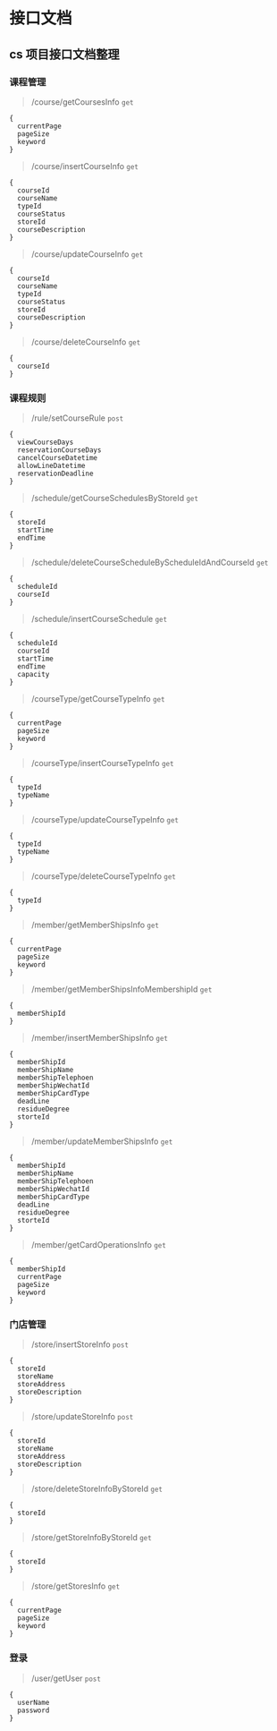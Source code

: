 # 接口文档
## cs 项目接口文档整理

### 课程管理

> /course/getCoursesInfo `get`

```
{
  currentPage
  pageSize
  keyword
}
```
> /course/insertCourseInfo  `get`

```
{
  courseId
  courseName
  typeId
  courseStatus
  storeId
  courseDescription
}
```
> /course/updateCourseInfo  `get`

```
{
  courseId
  courseName
  typeId
  courseStatus
  storeId
  courseDescription
}
```
> /course/deleteCourseInfo  `get`

```
{
  courseId
}
```
### 课程规则

> /rule/setCourseRule  `post`

```
{
  viewCourseDays
  reservationCourseDays
  cancelCourseDatetime
  allowLineDatetime
  reservationDeadline
}
```
> /schedule/getCourseSchedulesByStoreId  `get`

```
{
  storeId
  startTime
  endTime
}
```
> /schedule/deleteCourseScheduleByScheduleIdAndCourseId  `get`

```
{
  scheduleId
  courseId
}
```
> /schedule/insertCourseSchedule  `get`

```
{
  scheduleId
  courseId
  startTime
  endTime
  capacity
}
```
> /courseType/getCourseTypeInfo  `get`

```
{
  currentPage
  pageSize
  keyword
}
```
> /courseType/insertCourseTypeInfo  `get`

```
{
  typeId
  typeName
}
```
> /courseType/updateCourseTypeInfo  `get`

```
{
  typeId
  typeName
}
```
> /courseType/deleteCourseTypeInfo  `get`

```
{
  typeId
}
```
> /member/getMemberShipsInfo  `get`

```
{
  currentPage
  pageSize
  keyword
}
```
> /member/getMemberShipsInfoMembershipId  `get`

```
{
  memberShipId
}
```
> /member/insertMemberShipsInfo  `get`

```
{
  memberShipId
  memberShipName
  memberShipTelephoen
  memberShipWechatId
  memberShipCardType
  deadLine
  residueDegree
  storteId
}
```
> /member/updateMemberShipsInfo  `get`

```
{
  memberShipId
  memberShipName
  memberShipTelephoen
  memberShipWechatId
  memberShipCardType
  deadLine
  residueDegree
  storteId
}
```
> /member/getCardOperationsInfo  `get`

```
{
  memberShipId
  currentPage
  pageSize
  keyword
}
```
### 门店管理

> /store/insertStoreInfo  `post`

```
{
  storeId
  storeName
  storeAddress
  storeDescription
}
```
> /store/updateStoreInfo  `post`

```
{
  storeId
  storeName
  storeAddress
  storeDescription
}
```
> /store/deleteStoreInfoByStoreId  `get`

```
{
  storeId
}
```
> /store/getStoreInfoByStoreId  `get`

```
{
  storeId
}
```
> /store/getStoresInfo  `get`

```
{
  currentPage
  pageSize
  keyword
}
```
### 登录

> /user/getUser  `post`

```
{
  userName
  password
}
```
